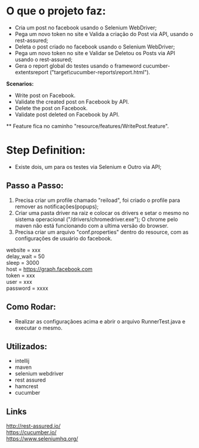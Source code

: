 
# O que o projeto faz:
- Cria um post no facebook usando o Selenium WebDriver;
- Pega um novo token no site e Valida a criação do Post via API, usando o rest-assured;
- Deleta o post criado no facebook usando o Selenium WebDriver;
- Pega um novo token no site e Validar se Deletou os Posts via API usando o rest-assured;
- Gera o report global do testes usando o frameword cucumber-extentsreport ("target\cucumber-reports\report.html").

**Scenarios:**
- Write post on Facebook.
- Validate the created post on Facebook by API.
- Delete the post on Facebook.
- Validate post deleted on Facebook by API.

** Feature fica no caminho "resource/features/WritePost.feature".

# Step Definition:
- Existe dois, um para os testes via Selenium e Outro via API;

## Passo  a Passo:
1. Precisa criar um profile chamado "reiload", foi criado o profile para remover as notificações(popups);
2. Criar uma pasta driver na raiz e colocar os drivers e setar o mesmo no sistema operacional ("/drivers/chromedriver.exe");
   O chrome pelo maven não está funcionando com a ultima versão do browser.
3. Precisa criar um arquivo "conf.properties" dentro do resource, com as configurações de usuário do facebook.

website = xxx  
delay_wait = 50  
sleep =  3000  
host = https://graph.facebook.com  
token = xxx  
user = xxx  
password = xxxx  

## Como Rodar:

- Realizar as configuraçãoes acima e abrir o arquivo RunnerTest.java e executar o mesmo.

## Utilizados:
- intellij
- maven
- selenium webdriver
- rest assured
- hamcrest
- cucumber

## Links
http://rest-assured.io/  
https://cucumber.io/  
https://www.seleniumhq.org/  


